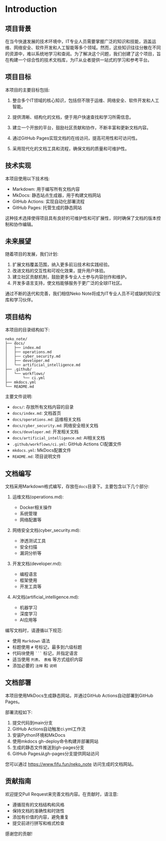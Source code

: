 # Introduction

## 项目背景

在当今快速发展的技术环境中，IT专业人员需要掌握广泛的知识和技能，涵盖运维、网络安全、软件开发和人工智能等多个领域。然而，这些知识往往分散在不同的资源中，难以系统地学习和查阅。为了解决这个问题，我们创建了这个项目，旨在构建一个综合性的技术文档库，为IT从业者提供一站式的学习和参考平台。

## 项目目标

本项目的主要目标包括:

1. 整合多个IT领域的核心知识，包括但不限于运维、网络安全、软件开发和人工智能。

2. 提供清晰、结构化的文档，便于用户快速查找和学习所需信息。

3. 建立一个开放的平台，鼓励社区贡献和协作，不断丰富和更新文档内容。

4. 通过GitHub Pages实现文档的在线访问，提高可用性和可访问性。

5. 采用现代化的文档工具和流程，确保文档的质量和可维护性。

## 技术实现

本项目使用以下技术栈:

- Markdown: 用于编写所有文档内容
- MkDocs: 静态站点生成器，用于构建文档网站
- GitHub Actions: 实现自动化部署流程
- GitHub Pages: 托管生成的静态网站

这种技术选择使得项目具有良好的可维护性和可扩展性，同时确保了文档的版本控制和协作编辑。

## 未来展望

随着项目的发展，我们计划:

1. 扩展文档覆盖范围，纳入更多前沿技术和实践经验。
2. 改进文档的交互性和可视化效果，提升用户体验。
3. 建立社区贡献机制，鼓励更多专业人士参与内容创作和维护。
4. 开发多语言支持，使文档能够服务于更广泛的全球IT社区。

通过不断的迭代和完善，我们相信Neko Note将成为IT专业人员不可或缺的知识宝库和学习伙伴。

## 项目结构

本项目的目录结构如下:

```text
neko_note/
├── docs/
│   ├── index.md
│   ├── operations.md  
│   ├── cyber_security.md
│   ├── developer.md
│   └── artificial_intelligence.md
├── .github/
│   └── workflows/
│       └── ci.yml
├── mkdocs.yml
└── README.md
```

主要文件说明:

- `docs/`: 存放所有文档内容的目录
- `docs/index.md`: 文档首页
- `docs/operations.md`: 运维相关文档  
- `docs/cyber_security.md`: 网络安全相关文档
- `docs/developer.md`: 开发相关文档
- `docs/artificial_intelligence.md`: AI相关文档
- `.github/workflows/ci.yml`: GitHub Actions CI配置文件
- `mkdocs.yml`: MkDocs配置文件
- `README.md`: 项目说明文件

## 文档编写

文档采用Markdown格式编写，存放在`docs`目录下。主要包含以下几个部分:

1. 运维文档(operations.md):
   - Docker相关操作
   - 系统管理
   - 网络配置等

2. 网络安全文档(cyber_security.md):  
   - 渗透测试工具
   - 安全扫描
   - 漏洞分析等

3. 开发文档(developer.md):
   - 编程语言
   - 框架使用  
   - 开发工具等

4. AI文档(artificial_intelligence.md):
   - 机器学习
   - 深度学习
   - AI应用等

编写文档时，请遵循以下规范:

- 使用 `Markdown` 语法
- 标题使用 `#` 号标记，最多到六级标题
- 代码块使用 ` ``` ` 标记，并指定语言
- 适当使用 `列表`、 `表格` 等方式组织内容
- 添加必要的 `注释` 和 `说明`

## 文档部署

本项目使用MkDocs生成静态网站，并通过GitHub Actions自动部署到GitHub Pages。

部署流程如下:

1. 提交代码到main分支
2. GitHub Actions自动触发ci.yml工作流
3. 安装Python环境和MkDocs
4. 使用mkdocs gh-deploy命令构建并部署网站
5. 生成的静态文件推送到gh-pages分支
6. GitHub Pages从gh-pages分支提供网站访问

您可以通过 <https://www.fifu.fun/neko_note> 访问生成的文档网站。

## 贡献指南

欢迎提交Pull Request来完善文档内容。在贡献时，请注意:

- 遵循现有的文档结构和风格
- 保持文档的准确性和时效性
- 添加有价值的内容，避免重复
- 提交前进行拼写和格式检查

感谢您的贡献!
